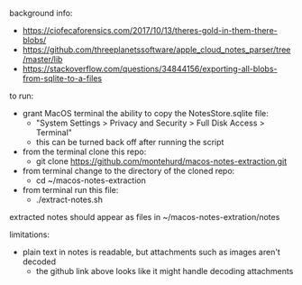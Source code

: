 background info: 
- https://ciofecaforensics.com/2017/10/13/theres-gold-in-them-there-blobs/
- https://github.com/threeplanetssoftware/apple_cloud_notes_parser/tree/master/lib
- https://stackoverflow.com/questions/34844156/exporting-all-blobs-from-sqlite-to-a-files

to run:
- grant MacOS terminal the ability to copy the NotesStore.sqlite file:
	- "System Settings > Privacy and Security > Full Disk Access > Terminal"
	- this can be turned back off after running the script
- from the terminal clone this repo:
	- git clone https://github.com/montehurd/macos-notes-extraction.git
- from terminal change to the directory of the cloned repo:
	- cd ~/macos-notes-extraction
- from terminal run this file:
	- ./extract-notes.sh

extracted notes should appear as files in ~/macos-notes-extration/notes

limitations:
- plain text in notes is readable, but attachments such as images aren't decoded 
	- the github link above looks like it might handle decoding attachments
